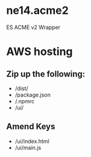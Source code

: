 # ne14.acme2
ES ACME v2 Wrapper

# AWS hosting
## Zip up the following:
 - /dist/
 - /package.json
 - /.npmrc
 - /ui/

## Amend Keys
 - /ui/index.html
 - /ui/main.js

[//]: # (See https://www.google.com/recaptcha/admin#list)
